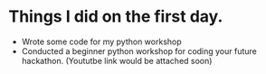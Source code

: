 # Things I did on the first day.

- Wrote some code for my python workshop
- Conducted a beginner python workshop for coding your future hackathon. (Yoututbe link would be attached soon)
